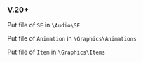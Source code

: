 ### V.20+
Put file of `SE` in `\Audio\SE`

Put file of `Animation` in `\Graphics\Animations`

Put file of `Item` in `\Graphics\Items`
